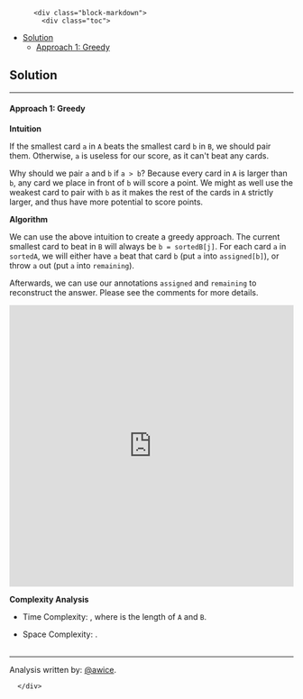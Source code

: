 <div class="article-body">
        
          <div class="block-markdown">
            <div class="toc">
<ul>
<li><a href="#solution">Solution</a><ul>
<li><a href="#approach-1-greedy">Approach 1: Greedy</a></li>
</ul>
</li>
</ul>
</div>
<h2 id="solution">Solution</h2>
<hr>
<h4 id="approach-1-greedy">Approach 1: Greedy</h4>
<p><strong>Intuition</strong></p>
<p>If the smallest card <code>a</code> in <code>A</code> beats the smallest card <code>b</code> in <code>B</code>, we should pair them.  Otherwise, <code>a</code> is useless for our score, as it can't beat any cards.</p>
<p>Why should we pair <code>a</code> and <code>b</code> if <code>a &gt; b</code>?  Because every card in <code>A</code> is larger than <code>b</code>, any card we place in front of <code>b</code> will score a point.  We might as well use the weakest card to pair with <code>b</code> as it makes the rest of the cards in <code>A</code> strictly larger, and thus have more potential to score points.</p>
<p><strong>Algorithm</strong></p>
<p>We can use the above intuition to create a greedy approach.  The current smallest card to beat in <code>B</code> will always be <code>b = sortedB[j]</code>.  For each card <code>a</code> in <code>sortedA</code>, we will either have <code>a</code> beat that card <code>b</code> (put <code>a</code> into <code>assigned[b]</code>), or throw <code>a</code> out (put <code>a</code> into <code>remaining</code>).</p>
<p>Afterwards, we can use our annotations <code>assigned</code> and <code>remaining</code> to reconstruct the answer.  Please see the comments for more details.</p>
<iframe src="https://leetcode.com/playground/GJdLmnhx/shared" frameborder="0" width="100%" height="500" name="GJdLmnhx"></iframe>

<p><strong>Complexity Analysis</strong></p>
<ul>
<li>
<p>Time Complexity:  <script type="math/tex; mode=display">O(N \log N)</script>, where <script type="math/tex; mode=display">N</script> is the length of <code>A</code> and <code>B</code>.</p>
</li>
<li>
<p>Space Complexity:  <script type="math/tex; mode=display">O(N)</script>.
<br>
<br></p>
</li>
</ul>
<hr>
<p>Analysis written by: <a href="https://leetcode.com/awice">@awice</a>.</p>
          </div>
        
      </div>